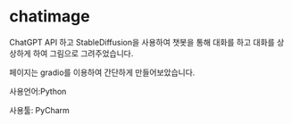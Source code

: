 # chatimage
ChatGPT API 하고 StableDiffusion을 사용하여
챗봇을 통해 대화를 하고 대화를 상상하게 하여
그림으로 그려주었습니다.

페이지는 gradio를 이용하여
간단하게 만들어보았습니다.

사용언어:Python

사용툴: PyCharm
